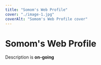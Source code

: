 ```yaml
---
title: "Somom's Web Profile"
cover: "./image-1.jpg"
coverAlt: "Somom's Web Profile cover"
---
```


# Somom's Web Profile

Description is **on-going**